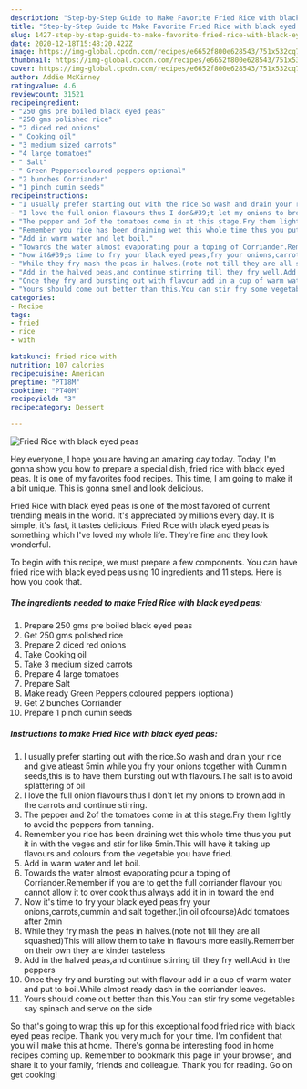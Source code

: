 ```yaml
---
description: "Step-by-Step Guide to Make Favorite Fried Rice with black eyed peas"
title: "Step-by-Step Guide to Make Favorite Fried Rice with black eyed peas"
slug: 1427-step-by-step-guide-to-make-favorite-fried-rice-with-black-eyed-peas
date: 2020-12-18T15:48:20.422Z
image: https://img-global.cpcdn.com/recipes/e6652f800e628543/751x532cq70/fried-rice-with-black-eyed-peas-recipe-main-photo.jpg
thumbnail: https://img-global.cpcdn.com/recipes/e6652f800e628543/751x532cq70/fried-rice-with-black-eyed-peas-recipe-main-photo.jpg
cover: https://img-global.cpcdn.com/recipes/e6652f800e628543/751x532cq70/fried-rice-with-black-eyed-peas-recipe-main-photo.jpg
author: Addie McKinney
ratingvalue: 4.6
reviewcount: 31521
recipeingredient:
- "250 gms pre boiled black eyed peas"
- "250 gms polished rice"
- "2 diced red onions"
- " Cooking oil"
- "3 medium sized carrots"
- "4 large tomatoes"
- " Salt"
- " Green Pepperscoloured peppers optional"
- "2 bunches Corriander"
- "1 pinch cumin seeds"
recipeinstructions:
- "I usually prefer starting out with the rice.So wash and drain your rice and give atleast 5min while you fry your onions together with Cummin seeds,this is to have them bursting out with flavours.The salt is to avoid splattering of oil"
- "I love the full onion flavours thus I don&#39;t let my onions to brown,add in the carrots and continue stirring."
- "The pepper and 2of the tomatoes come in at this stage.Fry them lightly to avoid the peppers from tanning."
- "Remember you rice has been draining wet this whole time thus you put it in with the veges and stir for like 5min.This will have it taking up flavours and colours from the vegetable you have fried."
- "Add in warm water and let boil."
- "Towards the water almost evaporating pour a toping of Corriander.Remember if you are to get the full corriander flavour you cannot allow it to over cook thus always add it in in toward the end"
- "Now it&#39;s time to fry your black eyed peas,fry your onions,carrots,cummin and salt together.(in oil ofcourse)Add tomatoes after 2min"
- "While they fry mash the peas in halves.(note not till they are all squashed)This will allow them to take in flavours more easily.Remember on their own they are kinder tasteless"
- "Add in the halved peas,and continue stirring till they fry well.Add in the peppers"
- "Once they fry and bursting out with flavour add in a cup of warm water and put to boil.While almost ready dash in the corriander leaves."
- "Yours should come out better than this.You can stir fry some vegetables say spinach and serve on the side"
categories:
- Recipe
tags:
- fried
- rice
- with

katakunci: fried rice with 
nutrition: 107 calories
recipecuisine: American
preptime: "PT18M"
cooktime: "PT40M"
recipeyield: "3"
recipecategory: Dessert

---
```



![Fried Rice with black eyed peas](https://img-global.cpcdn.com/recipes/e6652f800e628543/751x532cq70/fried-rice-with-black-eyed-peas-recipe-main-photo.jpg)

Hey everyone, I hope you are having an amazing day today. Today, I'm gonna show you how to prepare a special dish, fried rice with black eyed peas. It is one of my favorites food recipes. This time, I am going to make it a bit unique. This is gonna smell and look delicious.

Fried Rice with black eyed peas is one of the most favored of current trending meals in the world. It's appreciated by millions every day. It is simple, it's fast, it tastes delicious. Fried Rice with black eyed peas is something which I've loved my whole life. They're fine and they look wonderful.




To begin with this recipe, we must prepare a few components. You can have fried rice with black eyed peas using 10 ingredients and 11 steps. Here is how you cook that.

<!--inarticleads1-->

##### The ingredients needed to make Fried Rice with black eyed peas:

1. Prepare 250 gms pre boiled black eyed peas
1. Get 250 gms polished rice
1. Prepare 2 diced red onions
1. Take  Cooking oil
1. Take 3 medium sized carrots
1. Prepare 4 large tomatoes
1. Prepare  Salt
1. Make ready  Green Peppers,coloured peppers (optional)
1. Get 2 bunches Corriander
1. Prepare 1 pinch cumin seeds




<!--inarticleads2-->

##### Instructions to make Fried Rice with black eyed peas:

1. I usually prefer starting out with the rice.So wash and drain your rice and give atleast 5min while you fry your onions together with Cummin seeds,this is to have them bursting out with flavours.The salt is to avoid splattering of oil
1. I love the full onion flavours thus I don&#39;t let my onions to brown,add in the carrots and continue stirring.
1. The pepper and 2of the tomatoes come in at this stage.Fry them lightly to avoid the peppers from tanning.
1. Remember you rice has been draining wet this whole time thus you put it in with the veges and stir for like 5min.This will have it taking up flavours and colours from the vegetable you have fried.
1. Add in warm water and let boil.
1. Towards the water almost evaporating pour a toping of Corriander.Remember if you are to get the full corriander flavour you cannot allow it to over cook thus always add it in in toward the end
1. Now it&#39;s time to fry your black eyed peas,fry your onions,carrots,cummin and salt together.(in oil ofcourse)Add tomatoes after 2min
1. While they fry mash the peas in halves.(note not till they are all squashed)This will allow them to take in flavours more easily.Remember on their own they are kinder tasteless
1. Add in the halved peas,and continue stirring till they fry well.Add in the peppers
1. Once they fry and bursting out with flavour add in a cup of warm water and put to boil.While almost ready dash in the corriander leaves.
1. Yours should come out better than this.You can stir fry some vegetables say spinach and serve on the side




So that's going to wrap this up for this exceptional food fried rice with black eyed peas recipe. Thank you very much for your time. I'm confident that you will make this at home. There's gonna be interesting food in home recipes coming up. Remember to bookmark this page in your browser, and share it to your family, friends and colleague. Thank you for reading. Go on get cooking!
